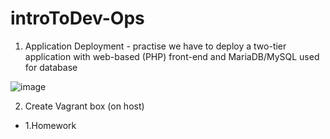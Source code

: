 # introToDev-Ops

1. Application Deployment - practise
we have to deploy a two-tier application with web-based (PHP) front-end and MariaDB/MySQL used for database 

![image](https://user-images.githubusercontent.com/83031663/152880962-c2707c62-70b2-4dc7-b037-4904140c4b01.png)

2. Create Vagrant box (on host)
  - 1.Homework 
